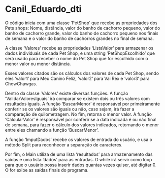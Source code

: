 # Canil_Eduardo_dti
O código inicia com uma classe ‘PetShop’ que recebe as propriedades dos Pets shops: Nome, distância, valor do banho de cachorro pequeno, valor do banho de cachorro grande, valor do banho de cachorro pequeno nos finais de semana e o valor do banho de cachorros grandes no final de semana. 

A classe ‘Valores’ recebe as propriedades ‘ListaValor’ para armazenar os dados individuais de cada Pet Shop, e uma string ‘PetShopEscolhido’ que será usado para receber o nome do Pet Shop que for escolhido com o menor valor ou menor distância.  

Esses valores citados são os cálculos dos valores de cada Pet Shop, sendo eles ‘valor1’ para Meu Canino Feliz, ‘valor2’ para Vai Rex e ‘valor3’ para ChowChawgas. 

Dentro da classe ‘Valores’ existe diversas funções. A função ‘ValidarValoresIguais’ irá comparar se existem dois ou três valores com resultados iguais. A função ‘BuscarMenor’ é responsável por primeiramente conferir se os valores são iguais ou não, caso sejam, irá fazer a comparação de quilometragem. No fim, retorna o menor valor. A função ‘CalcularValor’ é responsável por conferir se a data indicada é ou não final de semana, para fazer o cálculo dos valores indicados, retornando o menor entre eles chamando a função ‘BuscarMenor’. 

A função ‘ImputDados’ recebe os valores de entrada do usuário, e usa o método Split para reconhecer a separação de caracteres. 

Por fim, o Main utiliza de uma lista ‘resultados’ para armazenamento das saídas e uma lista ‘dados’ para as entradas. O while irá servir como loop para que o usuário possa inserir dados quantas vezes quiser, até digitar 0. O for exibe as saídas finais do programa. 
